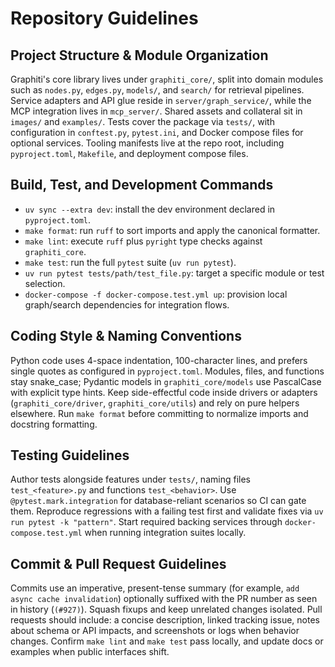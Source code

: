 # Repository Guidelines

## Project Structure & Module Organization
Graphiti's core library lives under `graphiti_core/`, split into domain modules such as `nodes.py`, `edges.py`, `models/`, and `search/` for retrieval pipelines. Service adapters and API glue reside in `server/graph_service/`, while the MCP integration lives in `mcp_server/`. Shared assets and collateral sit in `images/` and `examples/`. Tests cover the package via `tests/`, with configuration in `conftest.py`, `pytest.ini`, and Docker compose files for optional services. Tooling manifests live at the repo root, including `pyproject.toml`, `Makefile`, and deployment compose files.

## Build, Test, and Development Commands
- `uv sync --extra dev`: install the dev environment declared in `pyproject.toml`.
- `make format`: run `ruff` to sort imports and apply the canonical formatter.
- `make lint`: execute `ruff` plus `pyright` type checks against `graphiti_core`.
- `make test`: run the full `pytest` suite (`uv run pytest`).
- `uv run pytest tests/path/test_file.py`: target a specific module or test selection.
- `docker-compose -f docker-compose.test.yml up`: provision local graph/search dependencies for integration flows.

## Coding Style & Naming Conventions
Python code uses 4-space indentation, 100-character lines, and prefers single quotes as configured in `pyproject.toml`. Modules, files, and functions stay snake_case; Pydantic models in `graphiti_core/models` use PascalCase with explicit type hints. Keep side-effectful code inside drivers or adapters (`graphiti_core/driver`, `graphiti_core/utils`) and rely on pure helpers elsewhere. Run `make format` before committing to normalize imports and docstring formatting.

## Testing Guidelines
Author tests alongside features under `tests/`, naming files `test_<feature>.py` and functions `test_<behavior>`. Use `@pytest.mark.integration` for database-reliant scenarios so CI can gate them. Reproduce regressions with a failing test first and validate fixes via `uv run pytest -k "pattern"`. Start required backing services through `docker-compose.test.yml` when running integration suites locally.

## Commit & Pull Request Guidelines
Commits use an imperative, present-tense summary (for example, `add async cache invalidation`) optionally suffixed with the PR number as seen in history (`(#927)`). Squash fixups and keep unrelated changes isolated. Pull requests should include: a concise description, linked tracking issue, notes about schema or API impacts, and screenshots or logs when behavior changes. Confirm `make lint` and `make test` pass locally, and update docs or examples when public interfaces shift.
